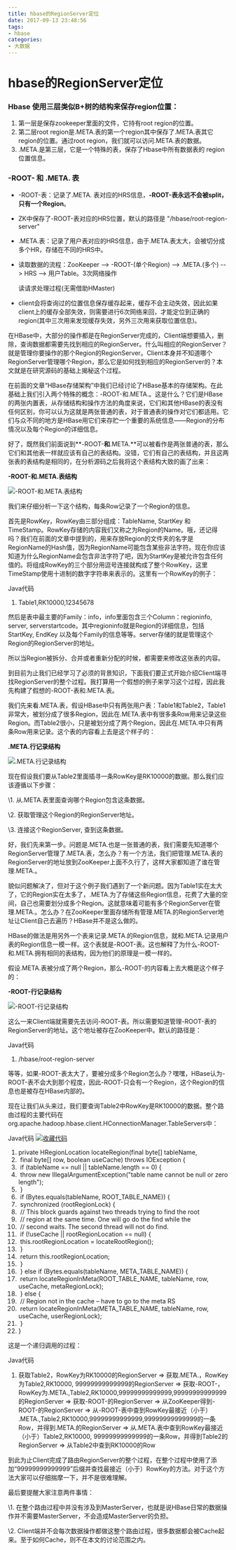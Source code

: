 ```yaml
---
title: hbase的RegionServer定位
date: 2017-09-13 23:48:56
tags:
- hbase
categories:
- 大数据
---
```


# hbase的RegionServer定位 

### Hbase 使用三层类似B+树的结构来保存region位置：

1. 第一层是保存zookeeper里面的文件，它持有root region的位置。
2. 第二层root region是.META.表的第一个region其中保存了.META.表其它region的位置。通过root region，我们就可以访问.META.表的数据。
3. .META.是第三层，它是一个特殊的表，保存了Hbase中所有数据表的 region 位置信息。

### -ROOT- 和 .META. 表

- -ROOT-表：记录了.META. 表对应的HRS信息，**-ROOT-表永远不会被split，只有一个Region**。

- ZK中保存了-ROOT-表对应的HRS位置，默认的路径是 "/hbase/root-region-server"

- .META.表：记录了用户表对应的HRS信息，由于.META.表太大，会被切分成多个HR，存储在不同的HRS中。

- 读取数据的流程：ZooKeeper --> -ROOT-(单个Region) --> .META.(多个) --> HRS --> 用户Table。3次网络操作

  读请求处理过程(无需借助HMaster)

- client会将查询过的位置信息保存缓存起来，缓存不会主动失效，因此如果client上的缓存全部失效，则需要进行6次网络来回，才能定位到正确的region(其中三次用来发现缓存失效，另外三次用来获取位置信息)。



 在HBase中，大部分的操作都是在RegionServer完成的，Client端想要插入，删除，查询数据都需要先找到相应的RegionServer。什么叫相应的RegionServer？就是管理你要操作的那个Region的RegionServer。Client本身并不知道哪个RegionServer管理哪个Region，那么它是如何找到相应的RegionServer的？本文就是在研究源码的基础上揭秘这个过程。

在前面的文章“HBase存储架构”中我们已经讨论了HBase基本的存储架构。在此基础上我们引入两个特殊的概念：-ROOT-和.META.。这是什么？它们是HBase的两张内置表，从存储结构和操作方法的角度来说，它们和其他HBase的表没有任何区别，你可以认为这就是两张普通的表，对于普通表的操作对它们都适用。它们与众不同的地方是HBase用它们来存贮一个重要的系统信息——Region的分布情况以及每个Region的详细信息。

好了，既然我们前面说到**-ROOT-**和**.META.**可以被看作是两张普通的表，那么它们和其他表一样就应该有自己的表结构。没错，它们有自己的表结构，并且这两张表的表结构是相同的，在分析源码之后我将这个表结构大致的画了出来：

**-ROOT-和.META.表结构**

![-ROOT-和.META.表结构](http://dl.iteye.com/upload/picture/pic/124503/5120c136-5b0e-3d02-9ebc-f7ed08800532.jpg)

我们来仔细分析一下这个结构，每条Row记录了一个Region的信息。

首先是RowKey，RowKey由三部分组成：TableName, StartKey 和 TimeStamp。RowKey存储的内容我们又称之为Region的Name。哦，还记得吗？我们在前面的文章中提到的，用来存放Region的文件夹的名字是RegionName的Hash值，因为RegionName可能包含某些非法字符。现在你应该知道为什么RegionName会包含非法字符了吧，因为StartKey是被允许包含任何值的。将组成RowKey的三个部分用逗号连接就构成了整个RowKey，这里TimeStamp使用十进制的数字字符串来表示的。这里有一个RowKey的例子： 

Java代码 

1. Table1,RK10000,12345678  

然后是表中最主要的Family：info，info里面包含三个Column：regioninfo, server, serverstartcode。其中regioninfo就是Region的详细信息，包括StartKey, EndKey 以及每个Family的信息等等。server存储的就是管理这个Region的RegionServer的地址。

所以当Region被拆分、合并或者重新分配的时候，都需要来修改这张表的内容。

到目前为止我们已经学习了必须的背景知识，下面我们要正式开始介绍Client端寻找RegionServer的整个过程。我打算用一个假想的例子来学习这个过程，因此我先构建了假想的-ROOT-表和.META.表。

我们先来看.META.表，假设HBase中只有两张用户表：Table1和Table2，Table1非常大，被划分成了很多Region，因此在.META.表中有很多条Row用来记录这些Region。而Table2很小，只是被划分成了两个Region，因此在.META.中只有两条Row用来记录。这个表的内容看上去是这个样子的： 

**.META.行记录结构**

![.META.行记录结构](http://dl.iteye.com/upload/picture/pic/124499/951c379d-cc22-3ccd-a377-7a24d09ed479.jpg)

现在假设我们要从Table2里面插寻一条RowKey是RK10000的数据。那么我们应该遵循以下步骤：

\1. 从.META.表里面查询哪个Region包含这条数据。

\2. 获取管理这个Region的RegionServer地址。

\3. 连接这个RegionServer, 查到这条数据。

好，我们先来第一步。问题是.META.也是一张普通的表，我们需要先知道哪个RegionServer管理了.META.表，怎么办？有一个方法，我们把管理.META.表的RegionServer的地址放到ZooKeeper上面不久行了，这样大家都知道了谁在管理.META.。

貌似问题解决了，但对于这个例子我们遇到了一个新问题。因为Table1实在太大了，它的Region实在太多了，.META.为了存储这些Region信息，花费了大量的空间，自己也需要划分成多个Region。这就意味着可能有多个RegionServer在管理.META.。怎么办？在ZooKeeper里面存储所有管理.META.的RegionServer地址让Client自己去遍历？HBase并不是这么做的。

HBase的做法是用另外一个表来记录.META.的Region信息，就和.META.记录用户表的Region信息一模一样。这个表就是-ROOT-表。这也解释了为什么-ROOT-和.META.拥有相同的表结构，因为他们的原理是一模一样的。

假设.META.表被分成了两个Region，那么-ROOT-的内容看上去大概是这个样子的：

**-ROOT-行记录结构**

![-ROOT-行记录结构](http://dl.iteye.com/upload/picture/pic/124501/d1f2e0e1-52a2-3946-8a0d-a6c7bda41cff.jpg)

这么一来Client端就需要先去访问-ROOT-表。所以需要知道管理-ROOT-表的RegionServer的地址。这个地址被存在ZooKeeper中。默认的路径是： 

Java代码

1. /hbase/root-region-server  

 等等，如果-ROOT-表太大了，要被分成多个Region怎么办？嘿嘿，HBase认为-ROOT-表不会大到那个程度，因此-ROOT-只会有一个Region，这个Region的信息也是被存在HBase内部的。 

现在让我们从头来过，我们要查询Table2中RowKey是RK10000的数据。整个路由过程的主要代码在org.apache.hadoop.hbase.client.HConnectionManager.TableServers中： 

Java代码  [![收藏代码](http://greatwqs.iteye.com/images/icon_star.png)]()

1. private HRegionLocation locateRegion(final byte[] tableName,  
2. ​        final byte[] row, boolean useCache) throws IOException {  
3. ​    if (tableName == null || tableName.length == 0) {  
4. ​        throw new IllegalArgumentException("table name cannot be null or zero length");  
5. ​    }  
6. ​    if (Bytes.equals(tableName, ROOT_TABLE_NAME)) {  
7. ​        synchronized (rootRegionLock) {  
8. ​            // This block guards against two threads trying to find the root  
9. ​            // region at the same time. One will go do the find while the  
10. ​            // second waits. The second thread will not do find.  
11. ​            if (!useCache || rootRegionLocation == null) {  
12. ​                this.rootRegionLocation = locateRootRegion();  
13. ​            }  
14. ​            return this.rootRegionLocation;  
15. ​        }  
16. ​    } else if (Bytes.equals(tableName, META_TABLE_NAME)) {  
17. ​        return locateRegionInMeta(ROOT_TABLE_NAME, tableName, row, useCache, metaRegionLock);  
18. ​    } else {  
19. ​        // Region not in the cache – have to go to the meta RS  
20. ​        return locateRegionInMeta(META_TABLE_NAME, tableName, row, useCache, userRegionLock);  
21. ​    }  
22. }  

 这是一个递归调用的过程： 

Java代码 

1. 获取Table2，RowKey为RK10000的RegionServer => 获取.META.，RowKey为Table2,RK10000, 99999999999999的RegionServer => 获取-ROOT-，RowKey为.META.,Table2,RK10000,99999999999999,99999999999999的RegionServer => 获取-ROOT-的RegionServer => 从ZooKeeper得到-ROOT-的RegionServer => 从-ROOT-表中查到RowKey最接近（小于） .META.,Table2,RK10000,99999999999999,99999999999999的一条Row，并得到.META.的RegionServer => 从.META.表中查到RowKey最接近（小于）Table2,RK10000, 99999999999999的一条Row，并得到Table2的RegionServer => 从Table2中查到RK10000的Row  

 到此为止Client完成了路由RegionServer的整个过程，在整个过程中使用了添加“99999999999999”后缀并查找最接近（小于）RowKey的方法。对于这个方法大家可以仔细揣摩一下，并不是很难理解。

最后要提醒大家注意两件事情：

\1. 在整个路由过程中并没有涉及到MasterServer，也就是说HBase日常的数据操作并不需要MasterServer，不会造成MasterServer的负担。

\2. Client端并不会每次数据操作都做这整个路由过程，很多数据都会被Cache起来。至于如何Cache，则不在本文的讨论范围之内。
